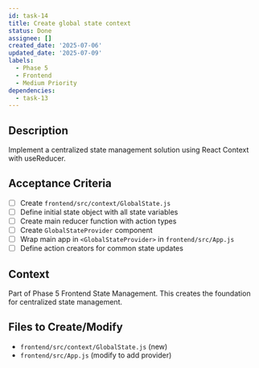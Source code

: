 ```yaml
---
id: task-14
title: Create global state context
status: Done
assignee: []
created_date: '2025-07-06'
updated_date: '2025-07-09'
labels:
  - Phase 5
  - Frontend
  - Medium Priority
dependencies:
  - task-13
---
```


## Description

Implement a centralized state management solution using React Context with useReducer.

## Acceptance Criteria

- [ ] Create `frontend/src/context/GlobalState.js`
- [ ] Define initial state object with all state variables
- [ ] Create main reducer function with action types
- [ ] Create `GlobalStateProvider` component
- [ ] Wrap main app in `<GlobalStateProvider>` in `frontend/src/App.js`
- [ ] Define action creators for common state updates

## Context

Part of Phase 5 Frontend State Management. This creates the foundation for centralized state management.

## Files to Create/Modify

- `frontend/src/context/GlobalState.js` (new)
- `frontend/src/App.js` (modify to add provider)

